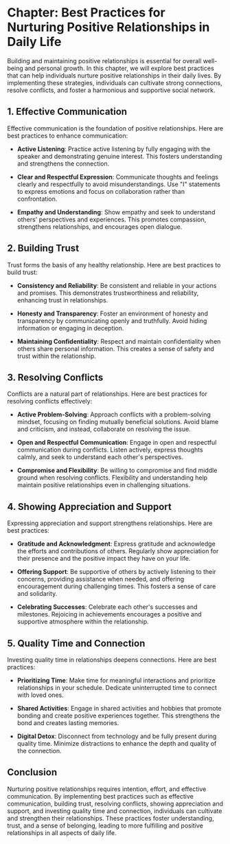 Chapter: Best Practices for Nurturing Positive Relationships in Daily Life
==========================================================================

Building and maintaining positive relationships is essential for overall well-being and personal growth. In this chapter, we will explore best practices that can help individuals nurture positive relationships in their daily lives. By implementing these strategies, individuals can cultivate strong connections, resolve conflicts, and foster a harmonious and supportive social network.

**1. Effective Communication**
------------------------------

Effective communication is the foundation of positive relationships. Here are best practices to enhance communication:

* **Active Listening**: Practice active listening by fully engaging with the speaker and demonstrating genuine interest. This fosters understanding and strengthens the connection.

* **Clear and Respectful Expression**: Communicate thoughts and feelings clearly and respectfully to avoid misunderstandings. Use "I" statements to express emotions and focus on collaboration rather than confrontation.

* **Empathy and Understanding**: Show empathy and seek to understand others' perspectives and experiences. This promotes compassion, strengthens relationships, and encourages open dialogue.

**2. Building Trust**
---------------------

Trust forms the basis of any healthy relationship. Here are best practices to build trust:

* **Consistency and Reliability**: Be consistent and reliable in your actions and promises. This demonstrates trustworthiness and reliability, enhancing trust in relationships.

* **Honesty and Transparency**: Foster an environment of honesty and transparency by communicating openly and truthfully. Avoid hiding information or engaging in deception.

* **Maintaining Confidentiality**: Respect and maintain confidentiality when others share personal information. This creates a sense of safety and trust within the relationship.

**3. Resolving Conflicts**
--------------------------

Conflicts are a natural part of relationships. Here are best practices for resolving conflicts effectively:

* **Active Problem-Solving**: Approach conflicts with a problem-solving mindset, focusing on finding mutually beneficial solutions. Avoid blame and criticism, and instead, collaborate on resolving the issue.

* **Open and Respectful Communication**: Engage in open and respectful communication during conflicts. Listen actively, express thoughts calmly, and seek to understand each other's perspectives.

* **Compromise and Flexibility**: Be willing to compromise and find middle ground when resolving conflicts. Flexibility and understanding help maintain positive relationships even in challenging situations.

**4. Showing Appreciation and Support**
---------------------------------------

Expressing appreciation and support strengthens relationships. Here are best practices:

* **Gratitude and Acknowledgment**: Express gratitude and acknowledge the efforts and contributions of others. Regularly show appreciation for their presence and the positive impact they have on your life.

* **Offering Support**: Be supportive of others by actively listening to their concerns, providing assistance when needed, and offering encouragement during challenging times. This fosters a sense of care and solidarity.

* **Celebrating Successes**: Celebrate each other's successes and milestones. Rejoicing in achievements encourages a positive and supportive atmosphere within the relationship.

**5. Quality Time and Connection**
----------------------------------

Investing quality time in relationships deepens connections. Here are best practices:

* **Prioritizing Time**: Make time for meaningful interactions and prioritize relationships in your schedule. Dedicate uninterrupted time to connect with loved ones.

* **Shared Activities**: Engage in shared activities and hobbies that promote bonding and create positive experiences together. This strengthens the bond and creates lasting memories.

* **Digital Detox**: Disconnect from technology and be fully present during quality time. Minimize distractions to enhance the depth and quality of the connection.

**Conclusion**
--------------

Nurturing positive relationships requires intention, effort, and effective communication. By implementing best practices such as effective communication, building trust, resolving conflicts, showing appreciation and support, and investing quality time and connection, individuals can cultivate and strengthen their relationships. These practices foster understanding, trust, and a sense of belonging, leading to more fulfilling and positive relationships in all aspects of daily life.
